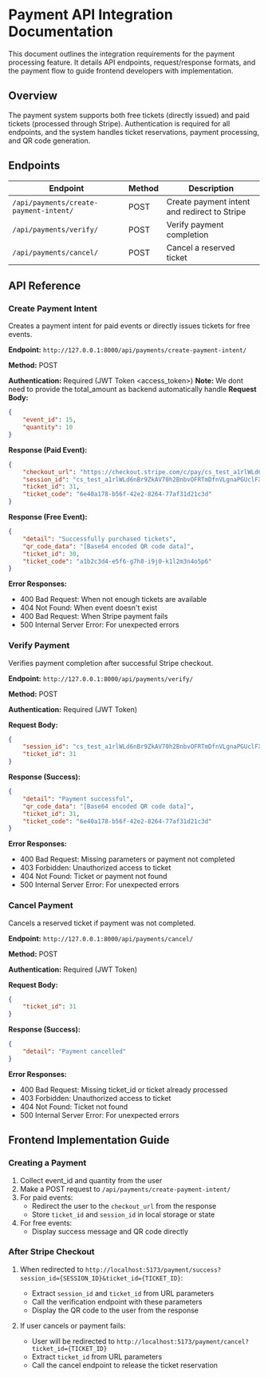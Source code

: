 # Payment API Integration Documentation

This document outlines the integration requirements for the payment processing feature. It details API endpoints, request/response formats, and the payment flow to guide frontend developers with implementation.


## Overview
The payment system supports both free tickets (directly issued) and paid tickets (processed through Stripe). Authentication is required for all endpoints, and the system handles ticket reservations, payment processing, and QR code generation.

## Endpoints

| Endpoint | Method | Description |
|----------|--------|-------------|
| `/api/payments/create-payment-intent/` | POST | Create payment intent and redirect to Stripe |
| `/api/payments/verify/` | POST | Verify payment completion |
| `/api/payments/cancel/` | POST | Cancel a reserved ticket |


## API Reference

### Create Payment Intent
Creates a payment intent for paid events or directly issues tickets for free events.

**Endpoint:** `http://127.0.0.1:8000/api/payments/create-payment-intent/`

**Method:** POST

**Authentication:** Required (JWT Token <access_token>)
**Note:**  We dont need to provide the total_amount as backend automatically handle 
**Request Body:**
```json
{
    "event_id": 15,
    "quantity": 10
}
```

**Response (Paid Event):**
```json
{
    "checkout_url": "https://checkout.stripe.com/c/pay/cs_test_a1rlWLd6nBr9ZkAV70h2BnbvOFRTmDfnVLgnaPGUclFX3LbWVkoXDuQUEn#fidkdWxOYHwnPyd1blpxYHZxWjA0VHxmRDY1MEY9SmJmcjE2QldEdGlkM0Nwd1RCMEtoV3FiX3V9XXNDVHVCSDNOb0hySHR0SmN9R0pDd2JMf0NoZE10PDVKZmJIYDZBUXdyfTRHVXBVTVJQNTVSVU1JT2ZURCcpJ2N3amhWYHdzYHcnP3F3cGApJ2lkfGpwcVF8dWAnPyd2bGtiaWBabHFgaCcpJ2BrZGdpYFVpZGZgbWppYWB3dic%2FcXdwYHgl",
    "session_id": "cs_test_a1rlWLd6nBr9ZkAV70h2BnbvOFRTmDfnVLgnaPGUclFX3LbWVkoXDuQUEn",
    "ticket_id": 31,
    "ticket_code": "6e40a178-b56f-42e2-8264-77af31d21c3d"
}
```

**Response (Free Event):**
```json
{
    "detail": "Successfully purchased tickets",
    "qr_code_data": "[Base64 encoded QR code data]",
    "ticket_id": 30,
    "ticket_code": "a1b2c3d4-e5f6-g7h8-i9j0-k1l2m3n4o5p6"
}
```

**Error Responses:**
- 400 Bad Request: When not enough tickets are available
- 404 Not Found: When event doesn't exist
- 400 Bad Request: When Stripe payment fails
- 500 Internal Server Error: For unexpected errors

### Verify Payment
Verifies payment completion after successful Stripe checkout.

**Endpoint:** `http://127.0.0.1:8000/api/payments/verify/`

**Method:** POST

**Authentication:** Required (JWT Token)

**Request Body:**
```json
{
    "session_id": "cs_test_a1rlWLd6nBr9ZkAV70h2BnbvOFRTmDfnVLgnaPGUclFX3LbWVkoXDuQUEn",
    "ticket_id": 31
}
```

**Response (Success):**
```json
{
    "detail": "Payment successful",
    "qr_code_data": "[Base64 encoded QR code data]",
    "ticket_id": 31,
    "ticket_code": "6e40a178-b56f-42e2-8264-77af31d21c3d"
}
```

**Error Responses:**
- 400 Bad Request: Missing parameters or payment not completed
- 403 Forbidden: Unauthorized access to ticket
- 404 Not Found: Ticket or payment not found
- 500 Internal Server Error: For unexpected errors

### Cancel Payment
Cancels a reserved ticket if payment was not completed.

**Endpoint:** `http://127.0.0.1:8000/api/payments/cancel/`

**Method:** POST

**Authentication:** Required (JWT Token)

**Request Body:**
```json
{
    "ticket_id": 31
}
```

**Response (Success):**
```json
{
    "detail": "Payment cancelled"
}
```

**Error Responses:**
- 400 Bad Request: Missing ticket_id or ticket already processed
- 403 Forbidden: Unauthorized access to ticket
- 404 Not Found: Ticket not found
- 500 Internal Server Error: For unexpected errors

## Frontend Implementation Guide

### Creating a Payment

1. Collect event_id and quantity from the user
2. Make a POST request to `/api/payments/create-payment-intent/`
3. For paid events:
   - Redirect the user to the `checkout_url` from the response
   - Store `ticket_id` and `session_id` in local storage or state
4. For free events:
   - Display success message and QR code directly

### After Stripe Checkout

1. When redirected to `http://localhost:5173/payment/success?session_id={SESSION_ID}&ticket_id={TICKET_ID}`:
   - Extract `session_id` and `ticket_id` from URL parameters
   - Call the verification endpoint with these parameters
   - Display the QR code to the user from the response

2. If user cancels or payment fails:
   - User will be redirected to `http://localhost:5173/payment/cancel?ticket_id={TICKET_ID}`
   - Extract `ticket_id` from URL parameters
   - Call the cancel endpoint to release the ticket reservation

